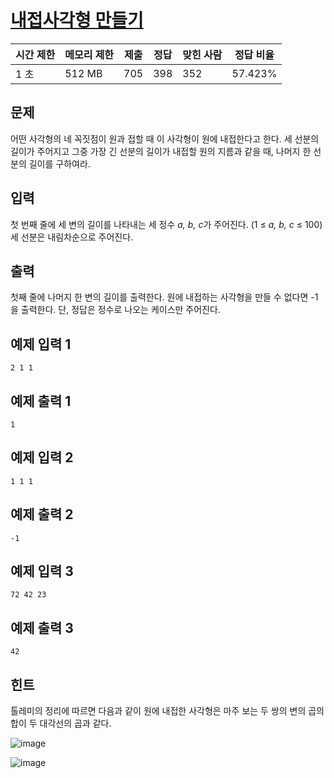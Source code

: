 # [내접사각형 만들기](https://www.acmicpc.net/problem/17177)

| 시간 제한 | 메모리 제한 | 제출 | 정답 | 맞힌 사람 | 정답 비율 |
| --- | --- | --- | --- | --- | --- |
| 1 초 | 512 MB | 705 | 398 | 352 | 57.423% |

## 문제

어떤 사각형의 네 꼭짓점이 원과 접할 때 이 사각형이 원에 내접한다고 한다. 세 선분의 길이가 주어지고 그중 가장 긴 선분의 길이가 내접할 원의 지름과 같을 때, 나머지 한 선분의 길이를 구하여라.

## 입력

첫 번째 줄에 세 변의 길이를 나타내는 세 정수 *a, b, c*가 주어진다. (1 ≤ *a, b, c* ≤ 100) 세 선분은 내림차순으로 주어진다.

## 출력

첫째 줄에 나머지 한 변의 길이를 출력한다. 원에 내접하는 사각형을 만들 수 없다면 -1을 출력한다. 단, 정답은 정수로 나오는 케이스만 주어진다.

## 예제 입력 1

```
2 1 1

```

## 예제 출력 1

```
1

```

## 예제 입력 2

```
1 1 1

```

## 예제 출력 2

```
-1

```

## 예제 입력 3

```
72 42 23

```

## 예제 출력 3

```
42

```

## 힌트

톨레미의 정리에 따르면 다음과 같이 원에 내접한 사각형은 마주 보는 두 쌍의 변의 곱의 합이 두 대각선의 곱과 같다.

![image](https://upload.acmicpc.net/8b70f09f-8fcb-4586-a960-6727a8b6883e/-/preview/)

![image](https://upload.acmicpc.net/06cf225b-0767-4de3-a176-528d45773366/-/preview/)
